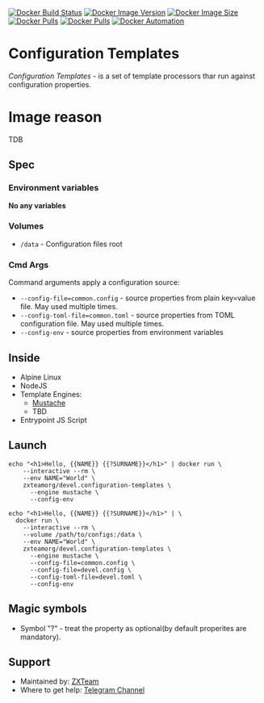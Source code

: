 [![Docker Build Status](https://img.shields.io/docker/cloud/build/zxteamorg/devel.configuration-templates?label=Build%20Status)](https://hub.docker.com/r/zxteamorg/devel.configuration-templates/builds)
[![Docker Image Version](https://img.shields.io/docker/v/zxteamorg/devel.configuration-templates?sort=date&label=Version)](https://hub.docker.com/r/zxteamorg/devel.configuration-templates/tags)
[![Docker Image Size](https://img.shields.io/docker/image-size/zxteamorg/devel.configuration-templates?label=Image%20Size)](https://hub.docker.com/r/zxteamorg/devel.configuration-templates/tags)
[![Docker Pulls](https://img.shields.io/docker/pulls/zxteamorg/devel.configuration-templates?label=Pulls)](https://hub.docker.com/r/zxteamorg/devel.configuration-templates)
[![Docker Pulls](https://img.shields.io/docker/stars/zxteamorg/devel.configuration-templates?label=Docker%20Stars)](https://hub.docker.com/r/zxteamorg/devel.configuration-templates)
[![Docker Automation](https://img.shields.io/docker/cloud/automated/zxteamorg/devel.configuration-templates?label=Docker%20Automation)](https://hub.docker.com/r/zxteamorg/devel.configuration-templates/builds)

# Configuration Templates

*Configuration Templates* - is a set of template processors thar run against configuration properties.

# Image reason

TDB

## Spec

### Environment variables

**No any variables**

### Volumes

* `/data` - Configuration files root

### Cmd Args

Command arguments apply a configuration source:

* `--config-file=common.config` - source properties from plain key=value file. May used multiple times.
* `--config-toml-file=common.toml` - source properties from TOML configuration file. May used multiple times.
* `--config-env` - source properties from environment variables

## Inside


* Alpine Linux
* NodeJS
* Template Engines:
	* [Mustache](https://mustache.github.io/)
	* TBD
* Entrypoint JS Script

## Launch

```shell
echo "<h1>Hello, {{NAME}} {{?SURNAME}}</h1>" | docker run \
    --interactive --rm \
    --env NAME="World" \
    zxteamorg/devel.configuration-templates \
      --engine mustache \
      --config-env
```


```shell
echo "<h1>Hello, {{NAME}} {{?SURNAME}}</h1>" | \
  docker run \
    --interactive --rm \
    --volume /path/to/configs:/data \
    --env NAME="World" \
    zxteamorg/devel.configuration-templates \
      --engine mustache \
      --config-file=common.config \
      --config-file=devel.config \
      --config-toml-file=devel.toml \
      --config-env
```

## Magic symbols

* Symbol "?" - treat the property as optional(by default properites are mandatory).

## Support

* Maintained by: [ZXTeam](https://zxteam.org)
* Where to get help: [Telegram Channel](https://t.me/zxteamorg)
